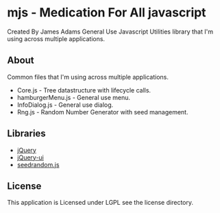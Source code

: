 # mjs - Medication For All javascript

Created By James Adams
General Use Javascript Utilities library that I'm using across multiple applications.

## About
Common files that I'm using across multiple applications.

* Core.js - Tree datastructure with lifecycle calls.
* hamburgerMenu.js - General use menu.
* InfoDialog.js - General use dialog.
* Rng.js - Random Number Generator with seed management.


## Libraries
* [jQuery](https://jquery.com/)
* [jQuery-ui](http://jqueryui.com/)
* [seedrandom.js](https://github.com/davidbau/seedrandom)

## License
This application is Licensed under LGPL see the license directory.
